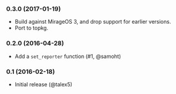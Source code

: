### 0.3.0 (2017-01-19)

- Build against MirageOS 3, and drop support for earlier versions.
- Port to topkg.

### 0.2.0 (2016-04-28)

- Add a `set_reporter` function (#1, @samoht)

### 0.1 (2016-02-18)

- Initial release (@talex5)
